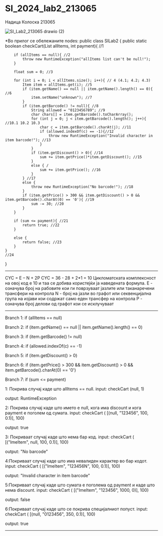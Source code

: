 # SI_2024_lab2_213065

Надица Колоска 213065

![SI_Lab2_213065 drawio (2)](https://github.com/nadd17/SI_2024_lab2_213065/assets/93904427/7e954c0f-800f-423e-9ae7-c22c555fde16)

*Во прилог се обележаните nodes: 
public class SILab2 {
    public static boolean checkCart(List<Item> allItems, int payment){ //1
        
        if (allItems == null){ //2
            throw new RuntimeException("allItems list can't be null!");
        }

        float sum = 0; //3

        for (int i = 0; i < allItems.size(); i++){ // 4 (4.1; 4.2; 4.3)
            Item item = allItems.get(i); //5
            if (item.getName() == null || item.getName().length() == 0){ //6
                item.setName("unknown"); //7
            }
            if (item.getBarcode() != null){ //8
                String allowed = "0123456789"; //9
                char chars[] = item.getBarcode().toCharArray();
                for (int j = 0; j < item.getBarcode().length(); j++){ //10.1 10.2 10.3
                    char c = item.getBarcode().charAt(j); //11
                    if (allowed.indexOf(c) == -1){//12
                        throw new RuntimeException("Invalid character in item barcode!"); //13
                    }
                }
                if (item.getDiscount() > 0){ //14
                    sum += item.getPrice()*item.getDiscount(); //15
                }
                else { /
                    sum += item.getPrice(); //16
                }
            } //17
            else {
                throw new RuntimeException("No barcode!"); //18
            }
            if (item.getPrice() > 300 && item.getDiscount() > 0 && item.getBarcode().charAt(0) == '0'){ //19
                sum -= 30; //20
            }
        }

        if (sum <= payment){ //21
            return true; //22
        }

        else {
            return false; //23
        }
    }
    //24
}

------------------------------------------
CYC = E – N + 2P CYC =  36 - 28 + 2*1 = 10
Цикломатската комплексност на овој код е 10 и таа се добива користејќи ја наведената формула.
Е -  означува број на рабовите кои ги поврзуваат јазлите или таканаречени трансфери на контрола
N - број на јазли во графот или секвенцијална група на изјави кои содржат само еден трансфер на контрола
P -  означува број делови од графот кои се исклучуваат

-----------------------------------
Branch 1: if (allItems == null)

Branch 2: if (item.getName() == null || item.getName().length() == 0)

Branch 3: if (item.getBarcode() != null)

Branch 4: if (allowed.indexOf(c) == -1)

Branch 5: if (item.getDiscount() > 0)

Branch 6: if (item.getPrice() > 300 && item.getDiscount() > 0 && item.getBarcode().charAt(0) == '0')

Branch 7: if (sum <= payment)

1: Покрива случај каде што allItems == null.
input: checkCart (null, 1)

output: RuntimeException

2: Покрива случај каде што името е null, кога има discount и кога payment е поголем од сумата.
input: checkCart ( [(null, "123456", 100, 0.1)], 100)

output: true

3: Покриваат случај каде што нема бар код.
input: checkCart ( [("ImeItem", null, 100, 0.1)], 100)

output: "No barcode"

4:Покриваат случај каде што има невалиден карактер во бар кодот.
input: checkCart ( [("ImeItem", "123456N", 100, 0.1)], 100)

output: "Invalid character in item barcode"

5:Покриваат случај каде што сумата е поголема од payment и каде што нема discount.
input: checkCart ( [("ImeItem", "123456", 1000, 0)], 100)

output: false

6:Покриваат случај каде што се покрива специјалниот попуст.
input: checkCart ( [(null, "0123456", 350, 0.1)], 100)

output: true

-------------------------------------------
